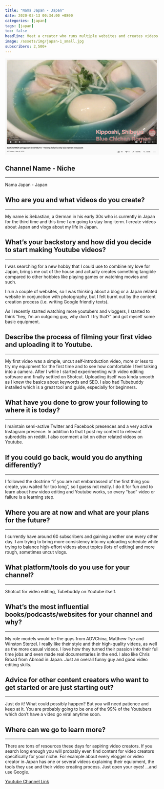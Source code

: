 ```yaml
---
title: "Nama Japan - Japan"
date: 2020-03-13 00:34:00 +0800
categories: [japan]
tags: [japan]
toc: false
headline: Meet a creator who runs multiple websites and creates videos on Japan and Japanese culture on his channel.
image: /assets/img/japan-1_small.jpg
subscribers: 2,500+
---
```


[![Japan](/assets/img/japan-1.png)](https://www.youtube.com/watch?v=xkemFE2gC8k)

## Channel Name - Niche
_______________________

Nama Japan - Japan


## Who are you and what videos do you create?
_____________________________________________

My name is Sebastian, a German in his early 30s who is currently in Japan for the third time and this time I am going to stay long-term. I create videos about Japan and vlogs about my life in Japan.

## What’s your backstory and how did you decide to start making Youtube videos?
_______________________________________________________________________________

I was searching for a new hobby that I could use to combine my love for Japan, brings me out of the house and actually creates something tangible compared to other hobbies like playing games or watching movies and such.

I run a couple of websites, so I was thinking about a blog or a Japan related website in conjunction with photography, but I felt burnt out by the content creation process (i.e. writing Google friendly texts).

As I recently started watching more youtubers and vloggers, I started to think “hey, I’m an outgoing guy, why don’t I try that?” and got myself some basic equipment.




## Describe the process of filming your first video and uploading it to Youtube.
________________________________________________________________________________

My first video was a simple, uncut self-introduction video, more or less to try my equipment for the first time and to see how comfortable I feel talking into a camera. After I while I started experimenting with video editing software and finally settled on Shotcut. Uploading itself was kinda smooth as I knew the basics about keywords and SEO. I also had Tubebuddy installed which is a great tool and guide, especially for beginners.





## What have you done to grow your following to where it is today?
__________________________________________________________________

I maintain semi-active Twitter and Facebook presences and a very active Instagram presence. In addition to that I post my content to relevant subreddits on reddit. I also comment a lot on other related videos on Youtube.


## If you could go back, would you do anything differently?
___________________________________________________________

I followed the doctrine “if you are not embarrassed of the first thing you create, you waited for too long”, so I guess not really. I do it for fun and to learn about how video editing and Youtube works, so every “bad” video or failure is a learning step.




## Where you are at now and what are your plans for the future?
_______________________________________________________________

I currently have around 60 subscribers and gaining another one every other day. I am trying to bring more consistency into my uploading schedule while trying to balance high-effort videos about topics (lots of editing) and more rough, sometimes uncut vlogs.



## What platform/tools do you use for your channel?
___________________________________________________

Shotcut for video editing, Tubebuddy on Youtube itself.

## What’s the most influential books/podcasts/websites for your channel and why?
________________________________________________________________________________

My role models would be the guys from ADVChina, Matthew Tye and Winston Sterzel. I really like their style and their high-quality videos, as well as the more casual videos. I love how they turned their passion into their full time jobs and even made real documentaries in the end. I also like Chris Broad from Abroad in Japan. Just an overall funny guy and good video editing skills.


## Advice for other content creators who want to get started or are just starting out?
______________________________________________________________________________________

Just do it! What could possibly happen?
But you will need patience and keep at it. You are probably going to be one of the 99% of the Youtubers which don’t have a video go viral anytime soon.


## Where can we go to learn more?
_________________________________

There are tons of resources these days for aspiring video creators. If you search long enough you will probably even find content for video creators specifically for your niche. For example about every vlogger or video creator in Japan has one or several videos explaining their equipment, the tools they use and their video creating process. Just open your eyes! …and use Google.




[Youtube Channel Link](https://www.youtube.com/channel/UC1ZuY0Q6aqZpADE5QpF1KTQ)
